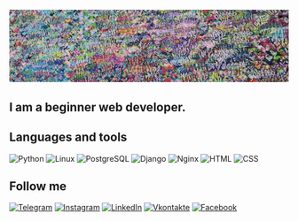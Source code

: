 ![Header](https://github.com/GrigorevEv/GrigorevEv/blob/main/assets/photo.png)

## I am a beginner web developer.

## Languages and tools
![Python](https://img.shields.io/badge/-Python-090909?style=for-the-badge&logo=python)
![Linux](https://img.shields.io/badge/-Linux-090909?style=for-the-badge&logo=linux)
![PostgreSQL](https://img.shields.io/badge/-PostgreSQL-090909?style=for-the-badge&logo=postgresql)
![Django](https://img.shields.io/badge/-Django-090909?style=for-the-badge&logo=django)
![Nginx](https://img.shields.io/badge/-Nginx-090909?style=for-the-badge&logo=nginx)
![HTML](https://img.shields.io/badge/-HTML-#E44D26?style=for-the-badge&logo=html)
![CSS](https://img.shields.io/badge/-CSS-#196FB4?style=for-the-badge&logo=css)

## Follow me
[![Telegram](https://img.shields.io/badge/-Telegram-090909?style=for-the-badge&logo=telegram&logoColor=27A0D9)](https://t.me/GrigorevEv)
[![Instagram](https://img.shields.io/badge/-Instagram-090909?style=for-the-badge&logo=instagram&logoColor=B4068E)](https://www.instagram.com/millturner/)
[![LinkedIn](https://img.shields.io/badge/-LinkedIn-090909?style=for-the-badge&logo=linkedin&logoColor=007BB6)](www.linkedin.com/in/grigorevev)
[![Vkontakte](https://img.shields.io/badge/-Vkontakte-090909?style=for-the-badge&logo=Vk&logoColor=4F7DB3)](https://vk.com/evgeny_grigoryev90)
[![Facebook](https://img.shields.io/badge/-Facebook-090909?style=for-the-badge&logo=Facebook&logoColor=1195F5)](https://www.facebook.com/GrigorevEv)
